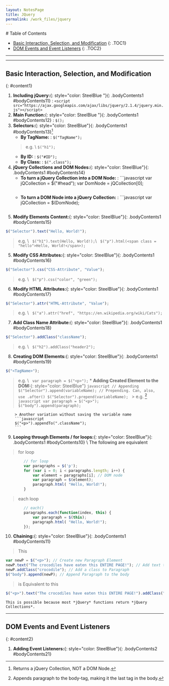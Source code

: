 ```yaml
---
layout: NotesPage
title: JQuery
permalink: /work_files/jquery
---
```


<div markdown="1" class = "TOC">
# Table of Contents

  * [Basic Interaction, Selection, and Modification](#content1)
  {: .TOC1}
  * [DOM Events and Event Listeners](#content2)
  {: .TOC2}
</div>



***
***

## Basic Interaction, Selection, and Modification 
{: #content1}
1. **Including jQuery:**{: style="color: SteelBlue  "}{: .bodyContents1 #bodyContents11}
: ```<script src="https://ajax.googleapis.com/ajax/libs/jquery/2.1.4/jquery.min.js"></script>```
2. **Main Function:**{: style="color: SteelBlue  "}{: .bodyContents1 #bodyContents12}
: ```$();```
3. **Selectors:**{: style="color: SteelBlue"}{: .bodyContents1 #bodyContents13}[^1]
    * **By TagName:**
    :   ```$("TagName");```
    > e.g. \\
    ```$("h1");```
    * **By ID:**
    :   ```$("#ID");```
    * **By Class:**
    :   ```$(".class");```
4. **jQuery Collections and DOM Nodes:**{: style="color: SteelBlue"}{: .bodyContents1  #bodyContents14}
    * **To turn a jQuery Collection into a DOM Node:**
    :   ```javascript
        var jQCollection = $("#head");
        var DomNode = jQCollection[0];
        ```
    * **To turn a DOM Node into a jQuery Collection:**
    :   ```javascript
        var jQCollection = $(DomNode);
        ```
4. **Modify Elements Content:**{: style="color: SteelBlue"}{: .bodyContents1 #bodyContents15}
```javascript
$("Selector").text("Hello, World!");
```
> e.g. \\
``` $("h1").text(Hello, World!);```\\
``` $("p").html(<span class = "hello">Hello, World!</span>);```
5. **Modify CSS Attributes:**{: style="color: SteelBlue"}{: .bodyContents1 #bodyContents16}
```javascript
$("Selector").css("CSS-Attribute", "Value");
```
> e.g. \\
``` $("p").css("color", "green");```
6. **Modify HTML Attributes:**{: style="color: SteelBlue"}{: .bodyContents1 #bodyContents17}
```javascript
$("Selector").attr("HTML-Attribute", "Value");
```
> e.g. \\
``` $("a").attr("href", "https://en.wikipedia.org/wiki/Cats");```

7. **Add Class Name Attribute:**{: style="color: SteelBlue"}{: .bodyContents1 #bodyContents18}
```javascript
$("Selector").addClass("className");
```
> e.g. \\
``` $("h2").addClass("header2");```
8. **Creating DOM Elements:**{: style="color: SteelBlue"}{: .bodyContents1 #bodyContents19}
```javascript
$("<TagName>");
```
> e.g. \\
``` var paragraph = $("<p>");```
    * **Adding Created Element to the DOM:**{: style="color: SteelBlue"}
    ```javascript
    // Appending
    $("Selector").append(variableName);
    // Prepending. Can, also, use .after()
    $("Selector").prepend(variableName);
    ```
        > e.g. [^2]
        ```javascript
        var paragraph = $("<p>");
        $("body").append(paragraph);
        ```

        > Another variation without saving the variable name
        ```javascript
        $("<p>").appendTo(".className");
        ```
9. **Looping through Elements / for loops:**{: style="color: SteelBlue"}{: .bodyContents1 #bodyContents10} \\
The following are equivalent
> for loop
```javascript
        // for loop
        var paragraphs = $('p');
        for (var i = 0; i < paragraphs.length; i++) {
            var element = paragraphs[i]; // DOM node
            var paragraph = $(element);
            paragraph.html( "Hello, World!");
        }
```
> each loop
```javascript
        // each()
        paragraphs.each(function(index, this) {
            var paragraph = $(this);
            paragraph.html( "Hello, World!");
        });
```
10. **Chaining:**{: style="color: SteelBlue"}{: .bodyContents1 #bodyContents11}
> This
```javascript
var newP = $("<p>"); // Create new Paragraph Element
newP.text("The crocodiles have eaten this ENTIRE PAGE!"); // Add text to the created Paragraph
newP.addClass("crocodile"); // Add a class to Paragraph
$("body").append(newP); // Append Paragraph to the body
```
> is Equivalent to this
```javascript
$("<p>").text("The crocodiles have eaten this ENTIRE PAGE!").addClass("crocodile").appendTo("body");
```

    This is possible because most *jQuery* functions return *jQuery Collections*.




[^1]: Returns a jQuery Collection, NOT a DOM Node.
[^2]: Appends paragraph to the body-tag, making it the last tag in the body.


***

## DOM Events and Event Listeners
{: #content2}
1. **Adding Event Listeners:**{: style="color: SteelBlue"}{: .bodyContents2 #bodyContents21}
